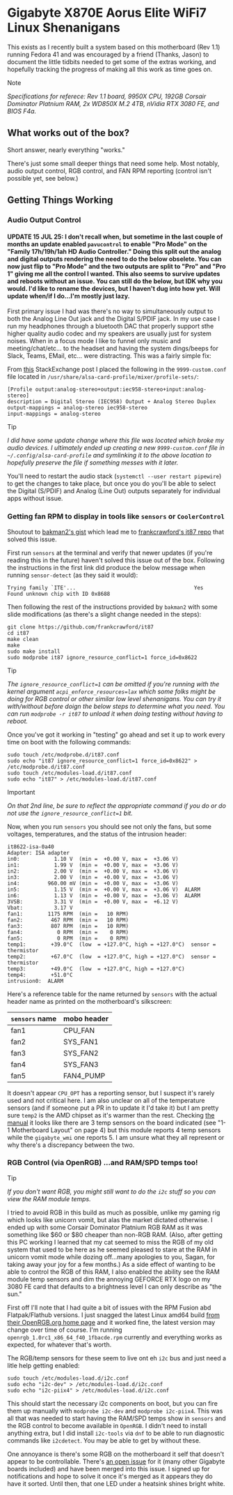 # Gigabyte X870E Aorus Elite WiFi7 Linux Shenanigans
This exists as I recently built a system based on this motherboard (Rev 1.1) running Fedora 41 and was encouraged by a friend (Thanks, Jason) to document the little tidbits needed to get some of the extras working, and hopefully tracking the progress of making all this work as time goes on. 

> [!NOTE]
> _Specifications for referece: Rev 1.1 board, 9950X CPU, 192GB Corsair Dominator Platnium RAM, 2x WD850X M.2 4TB, nVidia RTX 3080 FE, and BIOS F4a._

## What works out of the box? 
Short answer, nearly everything "works." 

There's just some small deeper things that need some help. Most notably, audio output control, RGB control, and FAN RPM reporting (control isn't possible yet, see below.)  

## Getting Things Working
### Audio Output Control
#### UPDATE 15 JUL 25: I don't recall when, but sometime in the last couple of months an update enabled `pavucontrol` to enable "Pro Mode" on the "Family 17h/19h/1ah HD Audio Controller." Doing this split out the analog and digital outputs rendering the need to do the below obselete. You can now just flip to "Pro Mode" and the two outputs are split to "Pro" and "Pro 1" giving me all the control I wanted. This also seems to survive updates and reboots without an issue. You can still do the below, but IDK why you would. I'd like to rename the devices, but I haven't dug into how yet. Will update when/if I do...I'm mostly just lazy.

First primary issue I had was there's no way to simultaneously output to both the Analog Line Out jack and the Digital S/PDIF jack. In my use case I run my headphones through a bluetooth DAC that properly support sthe higher quality audio codec and my speakers are usually just for system noises. When in a focus mode I like to funnel only music and meeting/chat/etc... to the headset and having the system dings/beeps for Slack, Teams, EMail, etc... were distracting. This was a fairly simple fix: 

From [this](https://unix.stackexchange.com/questions/655767/simultaneous-digital-and-analog-output-on-pipewire) StackExchange post I placed the following in the `9999-custom.conf` file located in `/usr/share/alsa-card-profile/mixer/profile-sets/`:
```
[Profile output:analog-stereo+output:iec958-stereo+input:analog-stereo]
description = Digital Stereo (IEC958) Output + Analog Stereo Duplex
output-mappings = analog-stereo iec958-stereo
input-mappings = analog-stereo
```
> [!TIP]
> _I did have some update change where this file was located which broke my audio devices. I ultimately ended up creating a new `9999-custom.conf` file in `~/.config/alsa-card-profile` and symlinking it to the above location to hopefully preserve the file if something messes with it later._

You'll need to restart the audio stack (`systemctl --user restart pipewire`) to get the changes to take place, but once you do you'll be able to select the Digital (S/PDIF) and Analog (Line Out) outputs separately for individual apps without issue. 

### Getting fan RPM to display in tools like `sensors` or `CoolerControl`
Shoutout to [bakman2's gist](https://gist.github.com/bakman2/e801f342aaa7cade62d7bd54fd3eabd8) which lead me to [frankcrawford's it87 repo](https://github.com/frankcrawford/it87) that solved this issue. 

First run `sensors` at the terminal and verify that newer updates (if you're reading this in the future) haven't solved this issue out of the box. Following the instructions in the first link did produce the below message when running `sensor-detect` (as they said it would):
```
Trying family `ITE'...                                      Yes
Found unknown chip with ID 0x8688
```
Then following the rest of the instructions provided by `bakman2` with some slide modifications (as there's a slight change needed in the steps):
```
git clone https://github.com/frankcrawford/it87
cd it87
make clean
make
sudo make install
sudo modprobe it87 ignore_resource_conflict=1 force_id=0x8622
```
> [!TIP]
> _The `ignore_resource_conflict=1` can be omitted if you're running with the kernel argument `acpi_enforce_resources=lax` which some folks might be doing for RGB control or other similar low level shenanigans. You can try it with/without before doign the below steps to determine what you need. You can run `modprobe -r it87` to unload it when doing testing without having to reboot._

Once you've got it working in "testing" go ahead and set it up to work every time on boot with the following commands:
```
sudo touch /etc/modprobe.d/it87.conf
sudo echo "it87 ignore_resource_conflict=1 force_id=0x8622" > /etc/modprobe.d/it87.conf
sudo touch /etc/modules-load.d/it87.conf
sudo echo "it87" > /etc/modules-load.d/it87.conf
```
> [!IMPORTANT]
> _On that 2nd line, be sure to reflect the appropriate command if you do or do not use the `ignore_resource_conflict=1` bit._

Now, when you run `sensors` you should see not only the fans, but some voltages, temperatures, and the status of the intrusion header:
```
it8622-isa-0a40
Adapter: ISA adapter
in0:           1.10 V  (min =  +0.00 V, max =  +3.06 V)
in1:           1.99 V  (min =  +0.00 V, max =  +3.06 V)
in2:           2.00 V  (min =  +0.00 V, max =  +3.06 V)
in3:           2.00 V  (min =  +0.00 V, max =  +3.06 V)
in4:         960.00 mV (min =  +0.00 V, max =  +3.06 V)
in5:           1.15 V  (min =  +0.00 V, max =  +3.06 V)  ALARM
in6:           1.13 V  (min =  +0.00 V, max =  +3.06 V)  ALARM
3VSB:          3.31 V  (min =  +0.00 V, max =  +6.12 V)
Vbat:          3.17 V  
fan1:        1175 RPM  (min =   10 RPM)
fan2:         467 RPM  (min =   10 RPM)
fan3:         807 RPM  (min =   10 RPM)
fan4:           0 RPM  (min =    0 RPM)
fan5:           0 RPM  (min =    0 RPM)
temp1:        +39.0°C  (low  = +127.0°C, high = +127.0°C)  sensor = thermistor
temp2:        +67.0°C  (low  = +127.0°C, high = +127.0°C)  sensor = thermistor
temp3:        +49.0°C  (low  = +127.0°C, high = +127.0°C)
temp4:        +51.0°C  
intrusion0:  ALARM
```
Here's a reference table for the name returned by `sensors` with the actual header name as printed on the motherboard's silkscreen: 

| `sensors` name | mobo header |
|--------------|-------------|
| fan1         | CPU_FAN     |
| fan2         | SYS_FAN1    |
| fan3         | SYS_FAN2    |
| fan4         | SYS_FAN3    |
| fan5         | FAN4_PUMP   |

It doesn't appear `CPU_OPT` has a reporting sensor, but I suspect it's rarely used and not critical here. I am also unclear on all of the temperature sensors (and if someone put a PR in to update it I'd take it) but I am pretty sure `temp2` is the AMD chipset as it's warmer than the rest. Checking [the manual](https://www.gigabyte.com/Motherboard/X870E-AORUS-ELITE-WIFI7-rev-10-11/support#support-manual) it looks like there are 3 temp sensors on the board indicated (see "1-1 Motherboard Layout" on page 4) but this module reports 4 temp sensors while the `gigabyte_wmi` one reports 5. I am unsure what they all represent or why there's a discrepancy between the two. 

### RGB Control (via OpenRGB) ...and RAM/SPD temps too!
> [!TIP]
> _If you don't want RGB, you might still want to do the `i2c` stuff so you can view the RAM module temps._

I tried to avoid RGB in this build as much as possible, unlike my gaming rig which looks like unicorn vomit, but alas the market dictated otherwise. I ended up with some Corsair Dominator Platnium RGB RAM as it was something like $60 or $80 cheaper than non-RGB RAM. (Also, after getting this PC working I learned that my cat seemed to miss the RGB of my old system that used to be here as he seemed pleased to stare at the RAM in unicorn vomit mode while dozing off...many apologies to you, Sagan, for taking away your joy for a few months.) As a side effect of wanting to be able to control the RGB of this RAM, I also enabled the ability see the RAM module temp sensors and dim the annoying GEFORCE RTX logo on my 3080 FE card that defaults to a brightness level I can only describe as "the sun." 

First off I'll note that I had quite a bit of issues with the RPM Fusion abd Flatpak/Flathub versions. I just snagged the latest Linux amd64 build [from their OpenRGB.org home page](https://openrgb.org/releases.html) and it worked fine, the latest version may change over time of course. I'm running `openrgb_1.0rc1_x86_64_f40_1fbacde.rpm` currently and everything works as expected, for whatever that's worth.

The RGB/temp sensors for these seem to live ont eh `i2c` bus and just need a litle help getting enabled:
```
sudo touch /etc/modules-load.d/i2c.conf
sudo echo "i2c-dev" > /etc/modules-load.d/i2c.conf
sudo echo "i2c-piix4" > /etc/modules-load.d/i2c.conf
```
This should start the necessary i2c components on boot, but you can fire them up manually with `modprobe i2c-dev` and `modprobe i2c-piix4`. This was all that was needed to start having the RAM/SPD temps show in `sensors` and the RGB control to become available in `OpenRGB`. I didn't need to install anything extra, but I did install `i2c-tools` via `dnf` to be able to run diagnostic commands like `i2cdetect`. You may be able to get by without these. 

One annoyance is there's some RGB on the motherboard it self that doesn't appear to be controllable. There's [an open issue](https://gitlab.com/CalcProgrammer1/OpenRGB/-/issues/4306) for it (many other Gigabyte boards included) and have been merged into this issue. I signed up for notifications and hope to solve it once it's merged as it appears they do have it sorted. Until then, that one LED under a heatsink shines bright white. 
